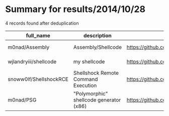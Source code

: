 
# Summary for results/2014/10/28
    
4 records found after deduplication

| full_name | description | html_url | matched_list | matched_count | pushed_at | size | stargazers_count | language | forks_count | vul_ids |
|------------------------|-----------------------------------------|-------------------------------------------|----------------|-----------------|---------------------------|--------|--------------------|------------|---------------|-----------|
| m0nad/Assembly | Assembly/Shellcode | https://github.com/m0nad/Assembly | ['shellcode'] | 1 | 2014-10-28 21:11:15+00:00 | 152 | 12 | Assembly | 7 | [] |
| wjlandryiii/shellcode | my shellcode | https://github.com/wjlandryiii/shellcode | ['shellcode'] | 1 | 2014-10-28 02:08:09+00:00 | 480 | 0 | Python | 1 | [] |
| snoww0lf/ShellshockRCE | Shellshock Remote Command Execution | https://github.com/snoww0lf/ShellshockRCE | ['rce'] | 1 | 2014-10-28 01:14:55+00:00 | 132 | 1 | Python | 0 | [] |
| m0nad/PSG | "Polymorphic" shellcode generator (x86) | https://github.com/m0nad/PSG | ['shellcode'] | 1 | 2014-10-28 21:43:38+00:00 | 116 | 20 | C | 9 | [] |
